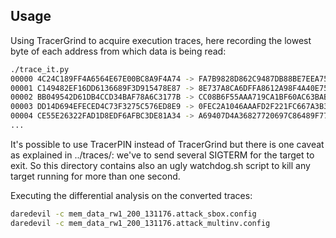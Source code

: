 Usage
-----

Using TracerGrind to acquire execution traces, here recording the lowest byte of each address from which data is being read:

```bash
./trace_it.py
00000 4C24C189FF4A6564E67E00BC8A9F4A74 -> FA7B9828D862C9487DB88BE7EEA75ED8
00001 C149482EF16DD6136689F3D915478E87 -> 8E737A8CA6DFFA8612A98F4A40E754C7
00002 BB049542D61DB4CCD34BAF78A6C3177B -> CC08B6F55AAA719CA1BF60AC63BAB99A
00003 DD14D694EFECED4C73F3275C576ED8E9 -> 0FEC2A1046AAAFD2F221FC667A3B3009
00004 CE55E26322FAD1D8EDF6AFBC3DE81A34 -> A69407D4A36827720697C86489F773DF
...
```

It's possible to use TracerPIN instead of TracerGrind but there is one caveat as explained in ../traces/: we've to send several SIGTERM for the target to exit.
So this directory contains also an ugly watchdog.sh script to kill any target running for more than one second.

Executing the differential analysis on the converted traces:

```bash
daredevil -c mem_data_rw1_200_131176.attack_sbox.config
daredevil -c mem_data_rw1_200_131176.attack_multinv.config
```
